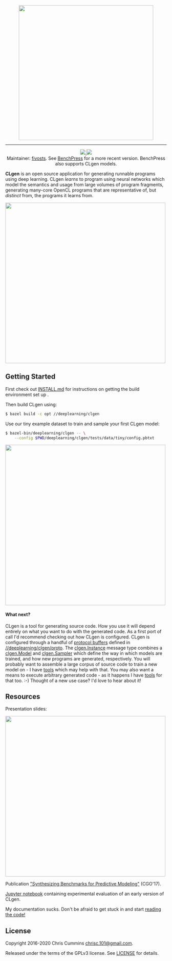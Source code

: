 <div align="center">
  <a href="https://github.com/ChrisCummins/phd/tree/master/deeplearning/clgen">
    <img src="https://raw.githubusercontent.com/ChrisCummins/phd/master/deeplearning/clgen/docs/assets/logo.png" width="420">
  </a>
</div>

-------

<div align="center">
  <!-- Better code -->
  <a href="https://bettercodehub.com/results/ChrisCummins/clgen">
    <img src="https://bettercodehub.com/edge/badge/ChrisCummins/clgen?branch=master">
  </a>
  <!-- License -->
  <a href="https://www.gnu.org/licenses/gpl-3.0.en.html" target="_blank">
    <img src="https://img.shields.io/badge/license-GNU%20GPL%20v3-blue.svg?style=flat">
  </a>
  <br>
  Maintainer: <a href="https://github.com/fivosts">fivosts</a>. See <a href="https://github.com/fivosts/BenchPress">BenchPress</a> for a more recent version. BenchPress also supports CLgen models.
</div>

**CLgen** is an open source application for generating runnable programs using
deep learning. CLgen *learns* to program using neural networks which model the
semantics and usage from large volumes of program fragments, generating
many-core OpenCL programs that are representative of, but *distinct* from, the
programs it learns from.

<img src="https://raw.githubusercontent.com/ChrisCummins/phd/master/deeplearning/clgen/docs/assets/pipeline.png" width="500">


## Getting Started

First check out [INSTALL.md](/INSTALL.md) for instructions on getting the build
environment set up .

Then build CLgen using:

```sh
$ bazel build -c opt //deeplearning/clgen
```

Use our tiny example dataset to train and sample your first CLgen model:

```sh
$ bazel-bin/deeplearning/clgen -- \
    --config $PWD/deeplearning/clgen/tests/data/tiny/config.pbtxt
```

<img src="https://raw.githubusercontent.com/ChrisCummins/phd/master/deeplearning/clgen/docs/assets/clgen.gif" width="500">


#### What next?

CLgen is a tool for generating source code. How you use it will depend entirely
on what you want to do with the generated code. As a first port of call I'd
recommend checking out how CLgen is configured. CLgen is configured through a
handful of
[protocol buffers](https://developers.google.com/protocol-buffers/) defined in
[//deeplearning/clgen/proto](/deeplearning/clgen/proto).
The [clgen.Instance](/deeplearning/clgen/proto/clgen.proto) message type
combines a [clgen.Model](/deeplearning/clgen/proto/model.proto) and
[clgen.Sampler](/deeplearning/clgen/proto/sampler.proto) which define the
way in which models are trained, and how new programs are generated,
respectively. You will probably want to assemble a large corpus of source code
to train a new model on - I have [tools](/datasets/github/scrape_repos) which
may help with that. You may also want a means to execute arbitrary generated
code - as it happens I have [tools](/gpu/cldrive) for that too. :-) Thought of a
new use case? I'd love to hear about it!


## Resources

Presentation slides:

<a href="https://speakerdeck.com/chriscummins/synthesizing-benchmarks-for-predictive-modelling-cgo-17">
  <img src="https://raw.githubusercontent.com/ChrisCummins/phd/master/deeplearning/clgen/docs/assets/slides.png" width="500">
</a>

Publication
["Synthesizing Benchmarks for Predictive Modeling"](https://github.com/ChrisCummins/paper-synthesizing-benchmarks)
(CGO'17).

[Jupyter notebook](https://github.com/ChrisCummins/paper-synthesizing-benchmarks/blob/master/code/Paper.ipynb)
containing experimental evaluation of an early version of CLgen.

My documentation sucks. Don't be afraid to get stuck in and start
[reading the code!](deeplearning/clgen/clgen.py)

## License

Copyright 2016-2020 Chris Cummins <chrisc.101@gmail.com>.

Released under the terms of the GPLv3 license. See
[LICENSE](/deeplearning/clgen/LICENSE) for details.
